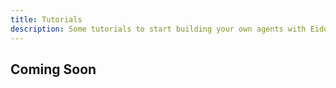 ```yaml
---
title: Tutorials
description: Some tutorials to start building your own agents with Eidolon
---
```


## Coming Soon